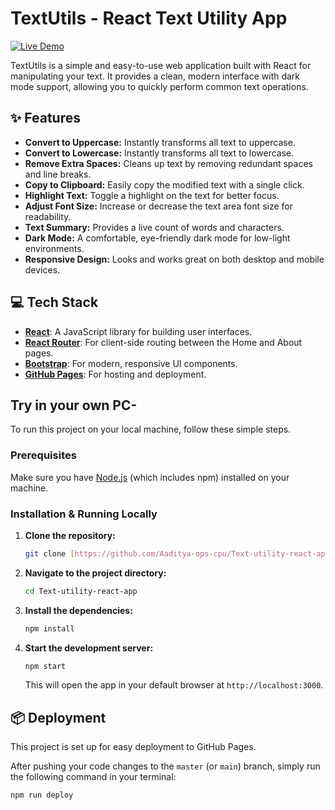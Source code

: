 # TextUtils - React Text Utility App

[![Live Demo](https://img.shields.io/badge/Live-Demo-blue.svg)](https://Aaditya-ops-cpu.github.io/Text-utility-react-app)

TextUtils is a simple and easy-to-use web application built with React for manipulating your text. It provides a clean, modern interface with dark mode support, allowing you to quickly perform common text operations.

## ✨ Features

* **Convert to Uppercase:** Instantly transforms all text to uppercase.
* **Convert to Lowercase:** Instantly transforms all text to lowercase.
* **Remove Extra Spaces:** Cleans up text by removing redundant spaces and line breaks.
* **Copy to Clipboard:** Easily copy the modified text with a single click.
* **Highlight Text:** Toggle a highlight on the text for better focus.
* **Adjust Font Size:** Increase or decrease the text area font size for readability.
* **Text Summary:** Provides a live count of words and characters.
* **Dark Mode:** A comfortable, eye-friendly dark mode for low-light environments.
* **Responsive Design:** Looks and works great on both desktop and mobile devices.

## 💻 Tech Stack

* **[React](https://reactjs.org/)**: A JavaScript library for building user interfaces.
* **[React Router](https://reactrouter.com/)**: For client-side routing between the Home and About pages.
* **[Bootstrap](https://getbootstrap.com/)**: For modern, responsive UI components.
* **[GitHub Pages](https://pages.github.com/)**: For hosting and deployment.

## Try in your own PC-

To run this project on your local machine, follow these simple steps.

### Prerequisites

Make sure you have [Node.js](https://nodejs.org/en/) (which includes npm) installed on your machine.

### Installation & Running Locally

1.  **Clone the repository:**
    ```bash
    git clone [https://github.com/Aaditya-ops-cpu/Text-utility-react-app.git](https://github.com/Aaditya-ops-cpu/Text-utility-react-app.git)
    ```

2.  **Navigate to the project directory:**
    ```bash
    cd Text-utility-react-app
    ```

3.  **Install the dependencies:**
    ```bash
    npm install
    ```

4.  **Start the development server:**
    ```bash
    npm start
    ```
    This will open the app in your default browser at `http://localhost:3000`.

## 📦 Deployment

This project is set up for easy deployment to GitHub Pages.

After pushing your code changes to the `master` (or `main`) branch, simply run the following command in your terminal:

```bash
npm run deploy


